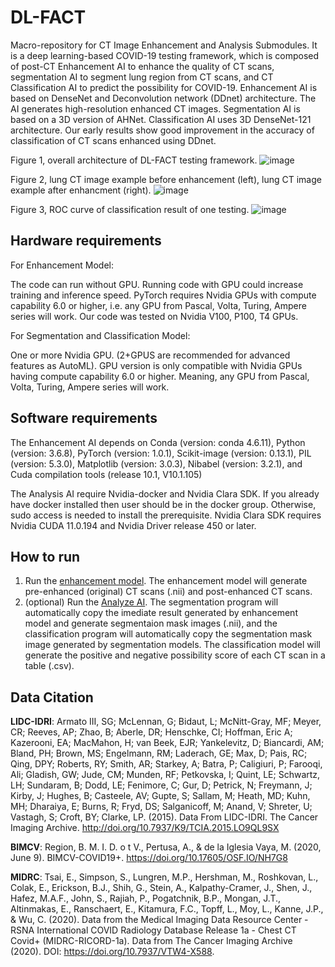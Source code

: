 # DL-FACT
Macro-repository for CT Image Enhancement and Analysis Submodules. It is a deep learning-based COVID-19 testing framework, which is composed of post-CT Enhancement AI to enhance the quality of CT scans, segmentation AI to segment lung region from CT scans, and CT Classification AI to predict the possibility for COVID-19. 
Enhancement AI is based on DenseNet and Deconvolution network (DDnet) architecture. The AI generates high-resolution enhanced CT images.
Segmentation AI is based on a 3D version of AHNet. Classification AI uses 3D DenseNet-121 architecture.
Our early results show good improvement in the accuracy of classification of CT scans enhanced using DDnet.

Figure 1, overall architecture of DL-FACT testing framework.
![image](https://user-images.githubusercontent.com/31482058/115868687-d7146b80-a40a-11eb-9368-d1e16bc94828.png)

Figure 2, lung CT image example before enhancement (left), lung CT image example after enhancment (right).
![image](https://user-images.githubusercontent.com/31482058/110122848-271d6d00-7d8e-11eb-80d7-b8641edfa9d3.png)

Figure 3, ROC curve of classification result of one testing. 
![image](https://user-images.githubusercontent.com/31482058/110995674-befbf780-8348-11eb-8f7a-85fd3d438cd7.png)

## Hardware requirements

For Enhancement Model:

The code can run without GPU. Running code with GPU could increase training and inference speed. PyTorch requires Nvidia GPUs with compute capability 6.0 or higher, i.e. any GPU from Pascal, Volta, Turing, Ampere series will work. Our code was tested on Nvidia V100, P100, T4 GPUs.

For Segmentation and Classification Model:

One or more Nvidia GPU. (2+GPUS are recommended for advanced features as AutoML). GPU version is only compatible with Nvidia GPUs having compute capability 6.0 or higher. Meaning, any GPU from Pascal, Volta, Turing, Ampere series will work.

## Software requirements

The Enhancement AI depends on Conda (version: conda 4.6.11), Python (version: 3.6.8), PyTorch (version: 1.0.1), Scikit-image (version: 0.13.1), PIL (version: 5.3.0), Matplotlib (version: 3.0.3), Nibabel (version: 3.2.1), and Cuda compilation tools (release 10.1, V10.1.105)

The Analysis AI require Nvidia-docker and Nvidia Clara SDK. If you already have docker installed then user should be in the docker group. Otherwise, sudo access is needed to install the prerequisite. Nvidia Clara SDK requires Nvidia CUDA 11.0.194 and Nvidia Driver release 450 or later.


## How to run
1. Run the [enhancement model](https://github.com/vtsynergy/2D-DECT). The enhancement model will generate pre-enhanced (original) CT scans (.nii) and post-enhanced CT scans.
2. (optional) Run the [Analyze AI](https://github.com/vtsynergy/Analyze-AI/tree/251bcf33df61851529e9cbcb1995c3f218f7f759). The segmentation program will automatically copy the imediate result generated by enhancement model and generate segmentaion mask images (.nii), and the classification program will automatically copy the segmentation mask image generated by segmentation models. The classification model will generate the positive and negative possibility score of each CT scan in a table (.csv).

## Data Citation
**LIDC-IDRI**: Armato III, SG; McLennan, G; Bidaut, L; McNitt-Gray, MF; Meyer, CR; Reeves, AP; Zhao, B; Aberle, DR; Henschke, CI; Hoffman, Eric A; Kazerooni, EA; MacMahon, H; van Beek, EJR; Yankelevitz, D; Biancardi, AM; Bland, PH; Brown, MS; Engelmann, RM; Laderach, GE; Max, D; Pais, RC; Qing, DPY; Roberts, RY; Smith, AR; Starkey, A; Batra, P; Caligiuri, P; Farooqi, Ali; Gladish, GW; Jude, CM; Munden, RF; Petkovska, I; Quint, LE; Schwartz, LH; Sundaram, B; Dodd, LE; Fenimore, C; Gur, D; Petrick, N; Freymann, J; Kirby, J; Hughes, B; Casteele, AV; Gupte, S; Sallam, M; Heath, MD; Kuhn, MH; Dharaiya, E; Burns, R; Fryd, DS; Salganicoff, M; Anand, V; Shreter, U; Vastagh, S; Croft, BY; Clarke, LP. (2015). Data From LIDC-IDRI. The Cancer Imaging Archive. http://doi.org/10.7937/K9/TCIA.2015.LO9QL9SX

**BIMCV**: Region, B. M. I. D. o t V., Pertusa, A., & de la Iglesia Vaya, M. (2020, June 9). BIMCV-COVID19+. https://doi.org/10.17605/OSF.IO/NH7G8

**MIDRC**: Tsai, E., Simpson, S., Lungren, M.P., Hershman, M., Roshkovan, L., Colak, E., Erickson, B.J., Shih, G., Stein, A., Kalpathy-Cramer, J., Shen, J., Hafez, M.A.F., John, S., Rajiah, P., Pogatchnik, B.P., Mongan, J.T., Altinmakas, E., Ranschaert, E., Kitamura, F.C., Topff, L., Moy, L., Kanne, J.P., & Wu, C. (2020). Data from the Medical Imaging Data Resource Center - RSNA International COVID Radiology Database Release 1a - Chest CT Covid+ (MIDRC-RICORD-1a).  Data from The Cancer Imaging Archive (2020). DOI: https://doi.org/10.7937/VTW4-X588.
